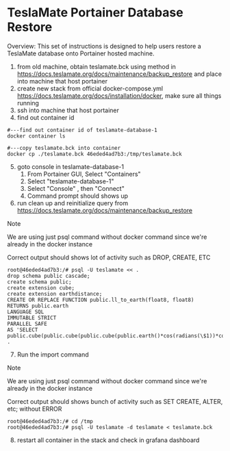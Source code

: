 # TeslaMate Portainer Database Restore

Overview:
This set of instructions is designed to help users restore a TeslaMate database onto Portainer hosted machine. 

1. from old machine, obtain teslamate.bck using method in https://docs.teslamate.org/docs/maintenance/backup_restore and place into machine that host portainer
2. create new stack from official docker-compose.yml https://docs.teslamate.org/docs/installation/docker, make sure all things running
3. ssh into machine that host portainer
4. find out container id

```
#---find out container id of teslamate-database-1
docker container ls

#---copy teslamate.bck into container
docker cp ./teslamate.bck 46eded4ad7b3:/tmp/teslamate.bck

```

5. goto console in teslamate-database-1
	1. From Portainer GUI, Select "Containers"
	2. Select "teslamate-database-1"
	3. Select "Console" , then "Connect"
	4. Command prompt should shows up
6. run clean up and reinitialize query from https://docs.teslamate.org/docs/maintenance/backup_restore
>[!note]
>We are using just psql command without docker command since we're already in the docker instance
>
>Correct output should shows lot of activity such as DROP, CREATE, ETC
```
root@46eded4ad7b3:/# psql -U teslamate << .  
drop schema public cascade;  
create schema public;  
create extension cube;  
create extension earthdistance;  
CREATE OR REPLACE FUNCTION public.ll_to_earth(float8, float8)  
RETURNS public.earth  
LANGUAGE SQL  
IMMUTABLE STRICT  
PARALLEL SAFE  
AS 'SELECT public.cube(public.cube(public.cube(public.earth()*cos(radians(\$1))*cos(radians(\$2))),public.earth()*cos(radians(\$1))*sin(radians(\$2))),public.earth()*sin(radians(\$1)))::public.earth';  
.
```
7. Run the import command
>[!note]
>We are using just psql command without docker command since we're already in the docker instance
>
>Correct output should shows bunch of activity such as SET CREATE, ALTER, etc; without ERROR
```
root@46eded4ad7b3:/# cd /tmp
root@46eded4ad7b3:/# psql -U teslamate -d teslamate < teslamate.bck
```

8. restart all container in the stack and check in grafana dashboard
